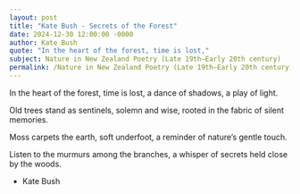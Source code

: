 ```yaml
---
layout: post
title: "Kate Bush - Secrets of the Forest"
date: 2024-12-30 12:00:00 -0000
author: Kate Bush
quote: "In the heart of the forest, time is lost,"
subject: Nature in New Zealand Poetry (Late 19th–Early 20th century)
permalink: /Nature in New Zealand Poetry (Late 19th–Early 20th century)/Kate Bush/Kate Bush - Secrets of the Forest
---
```


In the heart of the forest, time is lost,
a dance of shadows, a play of light.

Old trees stand as sentinels, solemn and wise,
rooted in the fabric of silent memories.

Moss carpets the earth, soft underfoot,
a reminder of nature’s gentle touch.

Listen to the murmurs among the branches,
a whisper of secrets held close by the woods.

- Kate Bush
